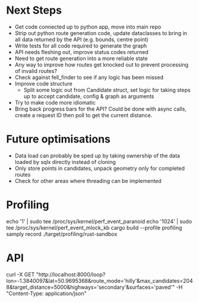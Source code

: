 # Next Steps

* Get code connected up to python app, move into main repo
* Strip out python route generation code, update dataclasses to bring in all data returned by the API (e.g. bounds, centre point)
* Write tests for all code required to generate the graph
* API needs fleshing out, improve status codes returned
* Need to get route generation into a more reliable state
* Any way to improve how routes get knocked out to prevent processing of invalid routes?
* Check against fell_finder to see if any logic has been missed
* Improve code structure
  * Split some logic out from Candidate struct, set logic for taking steps up to accept candidate, config & graph as arguments
* Try to make code more idiomatic
* Bring back progress bars for the API? Could be done with async calls, create a request ID then poll to get the current distance.

# Future optimisations

* Data load can probably be sped up by taking ownership of the data loaded by sqlx directly instead of cloning
* Only store points in candidates, unpack geometry only for completed routes
* Check for other areas where threading can be implemented

# Profiling
echo '1' | sudo tee /proc/sys/kernel/perf_event_paranoid
echo '1024' | sudo tee /proc/sys/kernel/perf_event_mlock_kb
cargo build --profile profiling
samply record ./target/profiling/rust-sandbox

# API

curl -X GET "http://localhost:8000/loop?lon=-1.3840097&lat=50.9695368&route_mode='hilly'&max_candidates=2048&target_distance=5000&highways='secondary'&surfaces='paved'" -H "Content-Type: application/json"
